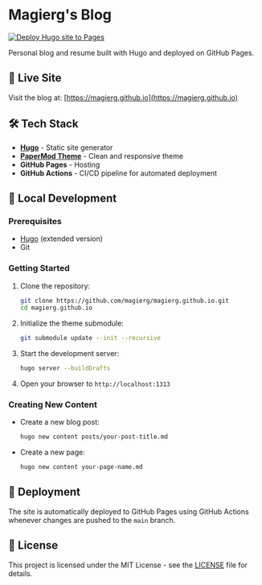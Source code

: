 # Magierg's Blog

[![Deploy Hugo site to Pages](https://github.com/magierg/magierg.github.io/actions/workflows/hugo.yml/badge.svg)](https://github.com/magierg/magierg.github.io/actions/workflows/hugo.yml)

Personal blog and resume built with Hugo and deployed on GitHub Pages.

## 🚀 Live Site

Visit the blog at: [https://magierg.github.io](https://magierg.github.io)

## 🛠️ Tech Stack

- **[Hugo](https://gohugo.io/)** - Static site generator
- **[PaperMod Theme](https://github.com/adityatelange/hugo-PaperMod)** - Clean and responsive theme
- **GitHub Pages** - Hosting
- **GitHub Actions** - CI/CD pipeline for automated deployment

## 📝 Local Development

### Prerequisites

- [Hugo](https://gohugo.io/installation/) (extended version)
- Git

### Getting Started

1. Clone the repository:
   ```bash
   git clone https://github.com/magierg/magierg.github.io.git
   cd magierg.github.io
   ```

2. Initialize the theme submodule:
   ```bash
   git submodule update --init --recursive
   ```

3. Start the development server:
   ```bash
   hugo server --buildDrafts
   ```

4. Open your browser to `http://localhost:1313`

### Creating New Content

- Create a new blog post:
  ```bash
  hugo new content posts/your-post-title.md
  ```

- Create a new page:
  ```bash
  hugo new content your-page-name.md
  ```

## 🚀 Deployment

The site is automatically deployed to GitHub Pages using GitHub Actions whenever changes are pushed to the `main` branch.

## 📄 License

This project is licensed under the MIT License - see the [LICENSE](LICENSE) file for details.
